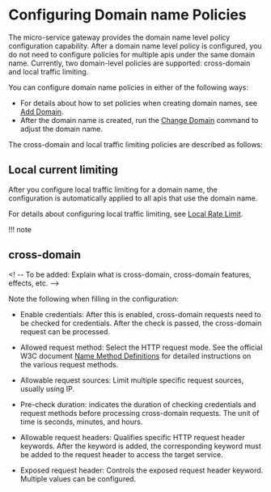 # Configuring Domain name Policies

The micro-service gateway provides the domain name level policy configuration capability. After a domain name level policy is configured, you do not need to configure policies for multiple apis under the same domain name. Currently, two domain-level policies are supported: cross-domain and local traffic limiting.

You can configure domain name policies in either of the following ways:

- For details about how to set policies when creating domain names, see [Add Domain](add-domain.md).
- After the domain name is created, run the [Change Domain](update-domain.md) command to adjust the domain name.

The cross-domain and local traffic limiting policies are described as follows:

## Local current limiting

After you configure local traffic limiting for a domain name, the configuration is automatically applied to all apis that use the domain name.

For details about configuring local traffic limiting, see [Local Rate Limit](../api/api-policy.md#_6).

!!! note


## cross-domain

<! -- To be added: Explain what is cross-domain, cross-domain features, effects, etc. -->

Note the following when filling in the configuration:

- Enable credentials: After this is enabled, cross-domain requests need to be checked for credentials. After the check is passed, the cross-domain request can be processed.
- Allowed request method: Select the HTTP request mode. See the official W3C document [Name Method Definitions](https://www.rfc-editor.org/rfc/rfc9110.html#name-method-definitions) for detailed instructions on the various request methods.
- Allowable request sources: Limit multiple specific request sources, usually using IP.
- Pre-check duration: indicates the duration of checking credentials and request methods before processing cross-domain requests. The unit of time is seconds, minutes, and hours.
- Allowable request headers: Qualifies specific HTTP request header keywords. After the keyword is added, the corresponding keyword must be added to the request header to access the target service.
- Exposed request header: Controls the exposed request header keyword. Multiple values can be configured.

    <!--![]()screenshots-->
